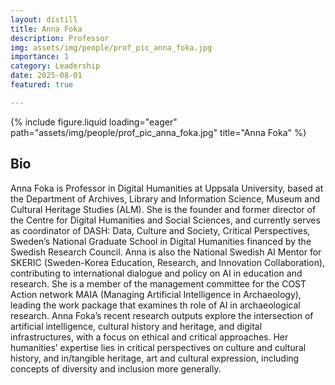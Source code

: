 ```yaml
---
layout: distill
title: Anna Foka
description: Professor
img: assets/img/people/prof_pic_anna_foka.jpg
importance: 1
category: Leadership
date: 2025-08-01
featured: true

---
```


<div class="fake-img l-body">
{% include figure.liquid loading="eager" path="assets/img/people/prof_pic_anna_foka.jpg" title="Anna Foka" %}
</div>

## Bio

Anna Foka is Professor in Digital Humanities at Uppsala University, based at the Department of Archives, Library and Information Science, Museum and Cultural Heritage Studies (ALM). She is the founder and former director of the Centre for Digital Humanities and Social Sciences, and currently serves as coordinator of DASH: Data, Culture and Society, Critical Perspectives, Sweden’s National Graduate School in Digital Humanities financed by the Swedish Research Council. Anna is also the National Swedish AI Mentor for SKERIC (Sweden-Korea Education, Research, and Innovation Collaboration), contributing to international dialogue and policy on AI in education and research. She is a member of the management committee for the COST Action network MAIA (Managing Artificial Intelligence in Archaeology),  leading the work package that examines th role of AI in archaeological research. Anna Foka’s recent research outputs explore the intersection of artificial intelligence, cultural history and heritage, and digital infrastructures, with a focus on ethical and critical approaches. Her humanities’ expertise lies in critical perspectives on culture and cultural history, and in/tangible heritage, art and cultural expression, including concepts of diversity and inclusion more generally.  